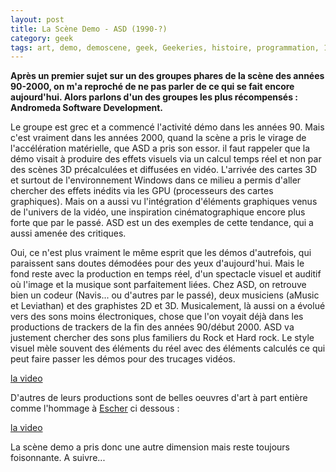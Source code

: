 ```yaml
---
layout: post
title: La Scène Demo - ASD (1990-?)
category: geek
tags: art, demo, demoscene, geek, Geekeries, histoire, programmation, 1990s, 2000s
---
```

**Après un premier sujet sur un des groupes phares de la scène des années 90-2000, on m'a reproché de ne pas parler de ce qui se fait encore aujourd'hui. Alors parlons d'un des groupes les plus récompensés : Andromeda Software Development.**

Le groupe est grec et a commencé l'activité démo dans les années 90. Mais c'est vraiment dans les années 2000, quand la scène a pris le virage de l'accélération matérielle, que ASD a pris son essor. il faut rappeler que la démo visait à produire des effets visuels via un calcul temps réel et non par des scènes 3D précalculées et diffusées en vidéo. L'arrivée des cartes 3D et surtout de l'environnement Windows dans ce milieu a permis d'aller chercher des effets inédits via les GPU (processeurs des cartes graphiques). Mais on a aussi vu l'intégration d'éléments graphiques venus de l'univers de la vidéo, une inspiration cinématographique encore plus forte que par le passé. ASD est un des exemples de cette tendance, qui a aussi amenée des critiques.

Oui, ce n'est plus vraiment le même esprit que les démos d'autrefois, qui paraissent sans doutes démodées pour des yeux d'aujourd'hui. Mais le fond reste avec la production en temps réel, d'un spectacle visuel et auditif où l'image et la musique sont parfaitement liées. Chez ASD, on retrouve bien un codeur (Navis... ou d'autres par le passé), deux musiciens (aMusic et Leviathan) et des graphistes 2D et 3D. Musicalement, là aussi on a évolué vers des sons moins électroniques, chose que l'on voyait déjà dans les productions de trackers de la fin des années 90/début 2000. ASD va justement chercher des sons plus familiers du Rock et Hard rock. Le style visuel mèle souvent des éléments du réel avec des éléments calculés ce qui peut faire passer les démos pour des trucages vidéos.

[la video](https://www.youtube.com/watch?v=LGm33hsXP9w)

D'autres de leurs productions sont de belles oeuvres d'art à part entière comme l'hommage à <span style="text-decoration:underline;"><a href="https://fr.wikipedia.org/wiki/Maurits_Cornelis_Escher">Escher</a></span> ci dessous :

[la video](https://www.youtube.com/watch?v=G7dpLcIaUTs)

La scène demo a pris donc une autre dimension mais reste toujours foisonnante. A suivre...
